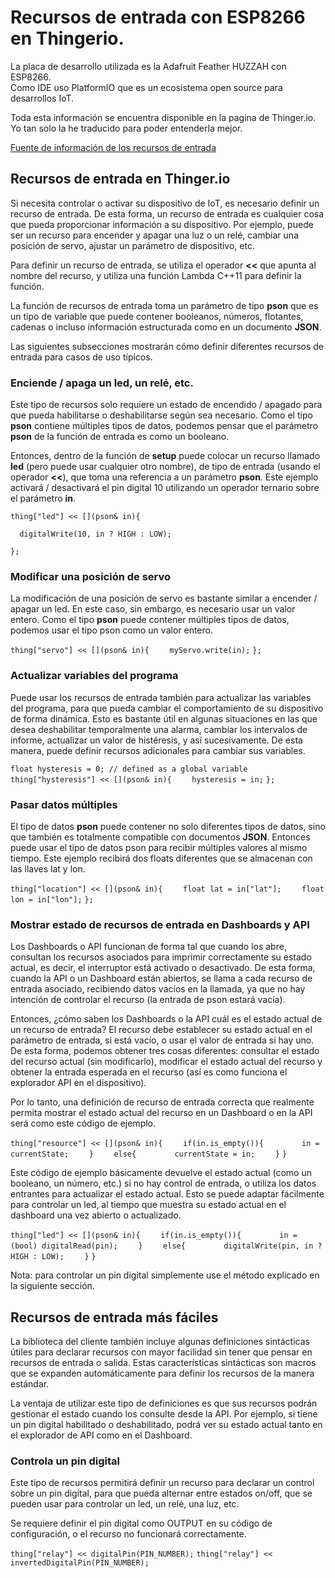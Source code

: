 # Recursos de entrada con ESP8266 en Thingerio.

La placa de desarrollo utilizada es la Adafruit Feather HUZZAH con ESP8266.  
Como IDE uso PlatformIO que es un ecosistema open source para desarrollos IoT. 

Toda esta información se encuentra disponible en la pagina de Thinger.io. Yo tan solo la he traducido para poder entenderla mejor.

[Fuente de información de los recursos de entrada](http://docs.thinger.io/arduino/#coding-adding-resources-input-resources)


## Recursos de entrada en Thinger.io

Si necesita controlar o activar su dispositivo de IoT, es necesario definir un recurso de entrada. De esta forma, un recurso de entrada es cualquier cosa que pueda proporcionar información a su dispositivo. Por ejemplo, puede ser un recurso para encender y apagar una luz o un relé, cambiar una posición de servo, ajustar un parámetro de dispositivo, etc.

Para definir un recurso de entrada, se utiliza el operador **<<** que apunta al nombre del recurso, y utiliza una función Lambda C++11 para definir la función.

La función de recursos de entrada toma un parámetro de tipo **pson** que es un tipo de variable que puede contener booleanos, números, flotantes, cadenas o incluso información estructurada como en un documento **JSON**.

Las siguientes subsecciones mostrarán cómo definir diferentes recursos de entrada para casos de uso típicos.

### Enciende / apaga un led, un relé, etc.

Este tipo de recursos solo requiere un estado de encendido / apagado para que pueda habilitarse o deshabilitarse según sea necesario. Como el tipo **pson** contiene múltiples tipos de datos, podemos pensar que el parámetro **pson** de la función de entrada es como un booleano.

Entonces, dentro de la función de **setup** puede colocar un recurso llamado **led** (pero puede usar cualquier otro nombre), de tipo de entrada (usando el operador **<<**), que toma una referencia a un parámetro **pson**. Este ejemplo activará / desactivará el pin digital 10 utilizando un operador ternario sobre el parámetro **in**.


`thing["led"] << [](pson& in){`

`  digitalWrite(10, in ? HIGH : LOW);`

`};`

### Modificar una posición de servo

La modificación de una posición de servo es bastante similar a encender / apagar un led. En este caso, sin embargo, es necesario usar un valor entero. Como el tipo **pson** puede contener múltiples tipos de datos, podemos usar el tipo pson como un valor entero.

`thing["servo"] << [](pson& in){`
`    myServo.write(in);`
`};`

### Actualizar variables del programa

Puede usar los recursos de entrada también para actualizar las variables del programa, para que pueda cambiar el comportamiento de su dispositivo de forma dinámica. Esto es bastante útil en algunas situaciones en las que desea deshabilitar temporalmente una alarma, cambiar los intervalos de informe, actualizar un valor de histéresis, y así sucesivamente. De esta manera, puede definir recursos adicionales para cambiar sus variables.

`float hysteresis = 0; // defined as a global variable`
`thing["hysteresis"] << [](pson& in){`
`    hysteresis = in;`
`};`

### Pasar datos múltiples

El tipo de datos **pson** puede contener no solo diferentes tipos de datos, sino que también es totalmente compatible con documentos **JSON**. Entonces puede usar el tipo de datos pson para recibir múltiples valores al mismo tiempo. Este ejemplo recibirá dos floats diferentes que se almacenan con las llaves lat y lon.

`thing["location"] << [](pson& in){`
`    float lat = in["lat"];`
`    float lon = in["lon"];`
`};`

### Mostrar estado de recursos de entrada en Dashboards y API

Los Dashboards o API funcionan de forma tal que cuando los abre, consultan los recursos asociados para imprimir correctamente su estado actual, es decir, el interruptor está activado o desactivado. De esta forma, cuando la API o un Dashboard están abiertos, se llama a cada recurso de entrada asociado, recibiendo datos vacíos en la llamada, ya que no hay intención de controlar el recurso (la entrada de pson estará vacía).

Entonces, ¿cómo saben los Dashboards o la API cuál es el estado actual de un recurso de entrada? El recurso debe establecer su estado actual en el parámetro de entrada, si está vacío, o usar el valor de entrada si hay uno. De esta forma, podemos obtener tres cosas diferentes: consultar el estado del recurso actual (sin modificarlo), modificar el estado actual del recurso y obtener la entrada esperada en el recurso (así es como funciona el explorador API en el dispositivo).

Por lo tanto, una definición de recurso de entrada correcta que realmente permita mostrar el estado actual del recurso en un Dashboard o en la API será como este código de ejemplo.

`thing["resource"] << [](pson& in){`
`    if(in.is_empty()){`
`        in = currentState;`
`    }`
`    else{`
`        currentState = in;`
`    }`
`}`

Este código de ejemplo básicamente devuelve el estado actual (como un booleano, un número, etc.) si no hay control de entrada, o utiliza los datos entrantes para actualizar el estado actual. Esto se puede adaptar fácilmente para controlar un led, al tiempo que muestra su estado actual en el dashboard una vez abierto o actualizado.

`thing["led"] << [](pson& in){`
`    if(in.is_empty()){`
`        in = (bool) digitalRead(pin);`
`    }`
`    else{`
`        digitalWrite(pin, in ? HIGH : LOW);`
`    }`
`}`

Nota: para controlar un pin digital simplemente use el método explicado en la siguiente sección.

## Recursos de entrada más fáciles

La biblioteca del cliente también incluye algunas definiciones sintácticas útiles para declarar recursos con mayor facilidad sin tener que pensar en recursos de entrada o salida. Estas características sintácticas son macros que se expanden automáticamente para definir los recursos de la manera estándar.

La ventaja de utilizar este tipo de definiciones es que sus recursos podrán gestionar el estado cuando los consulte desde la API. Por ejemplo, si tiene un pin digital habilitado o deshabilitado, podrá ver su estado actual tanto en el explorador de API como en el Dashboard.

### Controla un pin digital

Este tipo de recursos permitirá definir un recurso para declarar un control sobre un pin digital, para que pueda alternar entre estados on/off, que se pueden usar para controlar un led, un relé, una luz, etc.

Se requiere definir el pin digital como OUTPUT en su código de configuración, o el recurso no funcionará correctamente.

`thing["relay"] << digitalPin(PIN_NUMBER);`
`thing["relay"] << invertedDigitalPin(PIN_NUMBER);`


